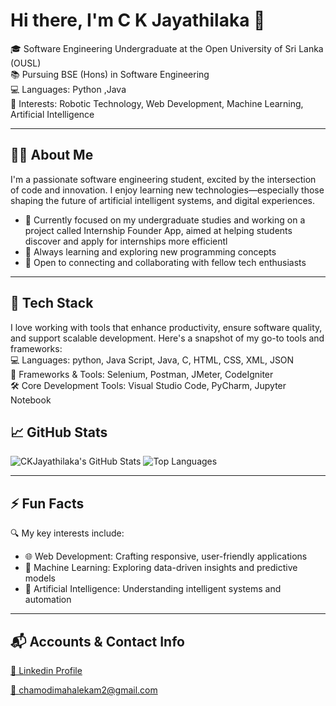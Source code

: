 # Hi there, I'm C K Jayathilaka 👋

🎓 Software Engineering Undergraduate at the Open University of Sri Lanka (OUSL)   
📚 Pursuing BSE (Hons) in Software Engineering   
💻 Languages: Python ,Java   
🤖 Interests: Robotic Technology, Web Development, Machine Learning, Artificial Intelligence  

---

## 👨‍💻 About Me

I'm a passionate software engineering student, excited by the intersection of code and innovation. I enjoy learning new technologies—especially those shaping the future of artificial intelligent systems, and digital experiences.  

- 🔭 Currently focused on my undergraduate studies and working on a project called Internship Founder App, aimed at helping students discover and apply for internships more efficientl  
- 🌱 Always learning and exploring new programming concepts  
- 🤝 Open to connecting and collaborating with fellow tech enthusiasts  

---
  
## 🧰 Tech Stack  
I love working with tools that enhance productivity, ensure software quality, and support scalable development. Here's a snapshot of my go-to tools and frameworks:  
💻 Languages: python, Java Script, Java, C, HTML, CSS, XML, JSON  
🧰 Frameworks & Tools: Selenium, Postman, JMeter, CodeIgniter  
🛠️ Core Development Tools: Visual Studio Code, PyCharm, Jupyter Notebook  

## 📈 GitHub Stats

![CKJayathilaka's GitHub Stats](https://github-readme-stats.vercel.app/api?username=CKJayathilaka&show_icons=true&theme=radical)
![Top Languages](https://github-readme-stats.vercel.app/api/top-langs/?username=CKJayathilaka&layout=compact&theme=radical)

---

## ⚡ Fun Facts

🔍 My key interests include:
- 🌐 Web Development: Crafting responsive, user-friendly applications
- 🤖 Machine Learning: Exploring data-driven insights and predictive models
- 🧠 Artificial Intelligence: Understanding intelligent systems and automation

---
## 📬 Accounts & Contact Info

[🔗 Linkedin Profile](m-m-c-k-jayathilaka-a04396370)

[📧 chamodimahalekam2@gmail.com](chamodimahalekam@gmail.com)





<!--
**CKJayathilaka/CKJayathilaka** is a ✨ special ✨ repository because its README.md (this file) appears on your GitHub profile.
-->
